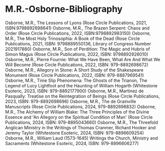 # M.R.-Osborne-Bibliography
Osborne, M.R., The Lessons of Lyons (Rose Circle Publications, 2021, ISBN:9798892698641)
Osborne, M.R., The Brazen Serpent: Chaos and Order (Rose Circle Publications, 2022, ISBN:9798892983150)
Osborne, M.R., The Most Holy Trinosophia: A Book of the Dead (Rose Circle Publications, 2021, ISBN: 9798889550136, Library of Congress Number 2021917880)
Osborne, M.R., Son of Perdition: The Magic and Hubris of Simon Magus (Rose Circle Publications, 2022, ISBN: 9798892926010)
Osborne, M.R., Pierre Fournie: What We Have Been, What Are And What We Will Become (Rose Circle Publications, 2022, ISBN: 979-8892698672)
Osborne, M.R., Allegory in Stone: A Short Study of the Shakespeare Monument (Rose Circle Publications, 2022, ISBN: 979-8887969541)
Osborne, M.R., Time Slip Phenomena: The Ghosts of the Trianon, The Legend of Lucy Lightfoot and the Haunting of William Hogarth (Whitestone Esoteric, 2023, ISBN: 979-8892177900)
Osborne, M.R., Martinez de Pasqually: Treatise on the Reintegration of Beings (Rose Circle Publications, 2023, ISBN: 979-8892698696)
Osborne, M.R., The de Grainville Manuscripts (Rose Circle Publications, 2024, 979-8892698832)
Osborne, M.R., The Alchemy of William Blake: The Three Principles of the Divine Essence and 'An Allegory on the Spiritual Condition of Man' (Rose Circle Publications, 2024, ISBN: 979-8895043660)
Osborne, M.R., The Threefold Anglican Ministry in the Writings of Thomas Cranmer, Richard Hooker and Jeremy Taylor (Whitestone Esoteric, 2024, ISBN: 979-8896609254)
Osborne, M.R., William Laud (1573-1645) Writings the Church, Ministry and Sacraments (Whitestone Esoteric, 2024, ISBN: 979-8896606277)
